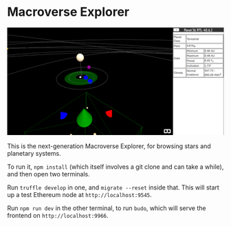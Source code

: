 # Macroverse Explorer

![A screenshot showing a terrestrial planet orbiting in the habitable zone of a star](doc/screenshot.png)

This is the next-generation Macroverse Explorer, for browsing stars and planetary systems.

To run it, `npm install` (which itself involves a git clone and can take a while), and then open two terminals.

Run `truffle develop` in one, and `migrate --reset` inside that. This will start up a test Ethereum node at `http://localhost:9545`.

Run `npm run dev` in the other terminal, to run `budo`, which will serve the frontend on `http://localhost:9966`.
